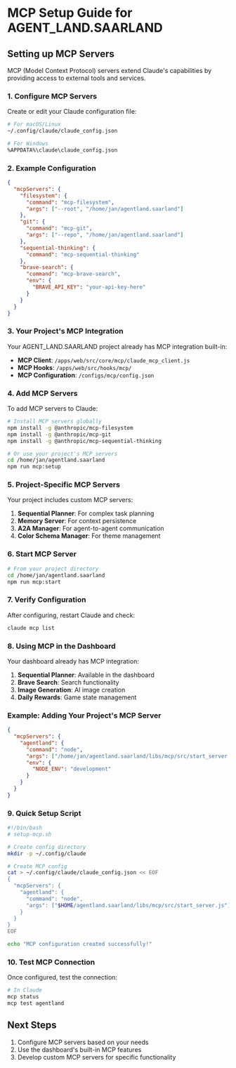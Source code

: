 # MCP Setup Guide for AGENT_LAND.SAARLAND

## Setting up MCP Servers

MCP (Model Context Protocol) servers extend Claude's capabilities by providing access to external tools and services.

### 1. Configure MCP Servers

Create or edit your Claude configuration file:

```bash
# For macOS/Linux
~/.config/claude/claude_config.json

# For Windows
%APPDATA%\claude\claude_config.json
```

### 2. Example Configuration

```json
{
  "mcpServers": {
    "filesystem": {
      "command": "mcp-filesystem",
      "args": ["--root", "/home/jan/agentland.saarland"]
    },
    "git": {
      "command": "mcp-git", 
      "args": ["--repo", "/home/jan/agentland.saarland"]
    },
    "sequential-thinking": {
      "command": "mcp-sequential-thinking"
    },
    "brave-search": {
      "command": "mcp-brave-search",
      "env": {
        "BRAVE_API_KEY": "your-api-key-here"
      }
    }
  }
}
```

### 3. Your Project's MCP Integration

Your AGENT_LAND.SAARLAND project already has MCP integration built-in:

- **MCP Client**: `/apps/web/src/core/mcp/claude_mcp_client.js`
- **MCP Hooks**: `/apps/web/src/hooks/mcp/`
- **MCP Configuration**: `/configs/mcp/config.json`

### 4. Add MCP Servers

To add MCP servers to Claude:

```bash
# Install MCP servers globally
npm install -g @anthropic/mcp-filesystem
npm install -g @anthropic/mcp-git
npm install -g @anthropic/mcp-sequential-thinking

# Or use your project's MCP servers
cd /home/jan/agentland.saarland
npm run mcp:setup
```

### 5. Project-Specific MCP Servers

Your project includes custom MCP servers:

1. **Sequential Planner**: For complex task planning
2. **Memory Server**: For context persistence
3. **A2A Manager**: For agent-to-agent communication
4. **Color Schema Manager**: For theme management

### 6. Start MCP Server

```bash
# From your project directory
cd /home/jan/agentland.saarland
npm run mcp:start
```

### 7. Verify Configuration

After configuring, restart Claude and check:

```bash
claude mcp list
```

### 8. Using MCP in the Dashboard

Your dashboard already has MCP integration:

1. **Sequential Planner**: Available in the dashboard
2. **Brave Search**: Search functionality
3. **Image Generation**: AI image creation
4. **Daily Rewards**: Game state management

### Example: Adding Your Project's MCP Server

```json
{
  "mcpServers": {
    "agentland": {
      "command": "node",
      "args": ["/home/jan/agentland.saarland/libs/mcp/src/start_server.js"],
      "env": {
        "NODE_ENV": "development"
      }
    }
  }
}
```

### 9. Quick Setup Script

```bash
#!/bin/bash
# setup-mcp.sh

# Create config directory
mkdir -p ~/.config/claude

# Create MCP config
cat > ~/.config/claude/claude_config.json << EOF
{
  "mcpServers": {
    "agentland": {
      "command": "node",
      "args": ["$HOME/agentland.saarland/libs/mcp/src/start_server.js"]
    }
  }
}
EOF

echo "MCP configuration created successfully!"
```

### 10. Test MCP Connection

Once configured, test the connection:

```bash
# In Claude
mcp status
mcp test agentland
```

## Next Steps

1. Configure MCP servers based on your needs
2. Use the dashboard's built-in MCP features
3. Develop custom MCP servers for specific functionality